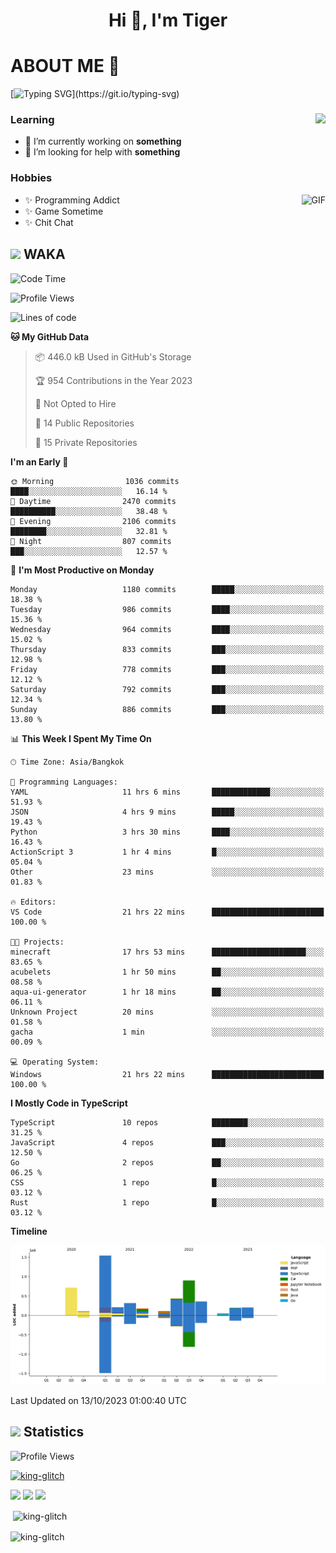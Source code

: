 <h1 align="center">Hi 👋, I'm Tiger</h1>




# ABOUT ME 💬

[![Typing SVG](https://readme-typing-svg.herokuapp.com?color=22F771&vCenter=true&lines=A+perssionate+developer+from+nowhere.)](https://git.io/typing-svg)

<div>
 <img align="right" src="https://spotify-github-profile.vercel.app/api/view?uid=12129734423&cover_image=false&theme=default&bar_color=22d016&bar_color_cover=true" />
 <h3>Learning</h3>
 
 <ul>
  <li>🔭 I’m currently working on <b>something</b></li>
  <li>🤝 I’m looking for help with <b>something</b></li>
 </ul>
 
</div>
<div>
 <h3>Hobbies</h3>
 <img align="right" height="475px"  alt="GIF" src="https://i.pinimg.com/originals/1f/b7/db/1fb7dbee557e5ed509f7517da8a84d58.gif" />
 <ul>
  <li>✨ Programming Addict</li>
  <li>✨ Game Sometime</li>
  <li>✨ Chit Chat</li>
 </ul>
 
</div>



## <img height="40" src="https://raw.githubusercontent.com/innng/innng/master/assets/kyubey.gif"/> WAKA

<!--START_SECTION:waka-->
![Code Time](http://img.shields.io/badge/Code%20Time-1%2C596%20hrs%2053%20mins-blue)

![Profile Views](http://img.shields.io/badge/Profile%20Views-6-blue)

![Lines of code](https://img.shields.io/badge/From%20Hello%20World%20I%27ve%20Written-5.3%20million%20lines%20of%20code-blue)

**🐱 My GitHub Data** 

> 📦 446.0 kB Used in GitHub's Storage 
 > 
> 🏆 954 Contributions in the Year 2023
 > 
> 🚫 Not Opted to Hire
 > 
> 📜 14 Public Repositories 
 > 
> 🔑 15 Private Repositories 
 > 
**I'm an Early 🐤** 

```text
🌞 Morning                1036 commits        ████░░░░░░░░░░░░░░░░░░░░░   16.14 % 
🌆 Daytime                2470 commits        ██████████░░░░░░░░░░░░░░░   38.48 % 
🌃 Evening                2106 commits        ████████░░░░░░░░░░░░░░░░░   32.81 % 
🌙 Night                  807 commits         ███░░░░░░░░░░░░░░░░░░░░░░   12.57 % 
```
📅 **I'm Most Productive on Monday** 

```text
Monday                   1180 commits        █████░░░░░░░░░░░░░░░░░░░░   18.38 % 
Tuesday                  986 commits         ████░░░░░░░░░░░░░░░░░░░░░   15.36 % 
Wednesday                964 commits         ████░░░░░░░░░░░░░░░░░░░░░   15.02 % 
Thursday                 833 commits         ███░░░░░░░░░░░░░░░░░░░░░░   12.98 % 
Friday                   778 commits         ███░░░░░░░░░░░░░░░░░░░░░░   12.12 % 
Saturday                 792 commits         ███░░░░░░░░░░░░░░░░░░░░░░   12.34 % 
Sunday                   886 commits         ███░░░░░░░░░░░░░░░░░░░░░░   13.80 % 
```


📊 **This Week I Spent My Time On** 

```text
🕑︎ Time Zone: Asia/Bangkok

💬 Programming Languages: 
YAML                     11 hrs 6 mins       █████████████░░░░░░░░░░░░   51.93 % 
JSON                     4 hrs 9 mins        █████░░░░░░░░░░░░░░░░░░░░   19.43 % 
Python                   3 hrs 30 mins       ████░░░░░░░░░░░░░░░░░░░░░   16.43 % 
ActionScript 3           1 hr 4 mins         █░░░░░░░░░░░░░░░░░░░░░░░░   05.04 % 
Other                    23 mins             ░░░░░░░░░░░░░░░░░░░░░░░░░   01.83 % 

🔥 Editors: 
VS Code                  21 hrs 22 mins      █████████████████████████   100.00 % 

🐱‍💻 Projects: 
minecraft                17 hrs 53 mins      █████████████████████░░░░   83.65 % 
acubelets                1 hr 50 mins        ██░░░░░░░░░░░░░░░░░░░░░░░   08.58 % 
aqua-ui-generator        1 hr 18 mins        ██░░░░░░░░░░░░░░░░░░░░░░░   06.11 % 
Unknown Project          20 mins             ░░░░░░░░░░░░░░░░░░░░░░░░░   01.58 % 
gacha                    1 min               ░░░░░░░░░░░░░░░░░░░░░░░░░   00.09 % 

💻 Operating System: 
Windows                  21 hrs 22 mins      █████████████████████████   100.00 % 
```

**I Mostly Code in TypeScript** 

```text
TypeScript               10 repos            ████████░░░░░░░░░░░░░░░░░   31.25 % 
JavaScript               4 repos             ███░░░░░░░░░░░░░░░░░░░░░░   12.50 % 
Go                       2 repos             ██░░░░░░░░░░░░░░░░░░░░░░░   06.25 % 
CSS                      1 repo              █░░░░░░░░░░░░░░░░░░░░░░░░   03.12 % 
Rust                     1 repo              █░░░░░░░░░░░░░░░░░░░░░░░░   03.12 % 
```



**Timeline**

![Lines of Code chart](https://raw.githubusercontent.com/king-glitch/king-glitch/main/assets/bar_graph.png)


 Last Updated on 13/10/2023 01:00:40 UTC
<!--END_SECTION:waka-->
## <img height="40" src="https://raw.githubusercontent.com/innng/innng/master/assets/kyubey.gif"/> Statistics
![Profile Views](https://komarev.com/ghpvc/?username=king-glitch)  

<p align="left"> 
 <a href="https://github.com/ryo-ma/github-profile-trophy">
  <img src="https://github-profile-trophy.vercel.app/?username=king-glitch&theme=dracula" alt="king-glitch" />
 </a> </p>

![](https://github-profile-summary-cards.vercel.app/api/cards/profile-details?username=king-glitch&theme=dracula)
![](https://github-profile-summary-cards.vercel.app/api/cards/stats?username=king-glitch&theme=dracula) 
![](https://github-profile-summary-cards.vercel.app/api/cards/productive-time?username=king-glitch&theme=dracula)


<p>&nbsp;<img align="center" src="https://github-readme-stats.vercel.app/api?username=king-glitch&theme=dracula" alt="king-glitch" /></p>

<p><img align="center" src="https://github-readme-streak-stats.herokuapp.com/?user=king-glitch&theme=dracula" alt="king-glitch" /></p>
